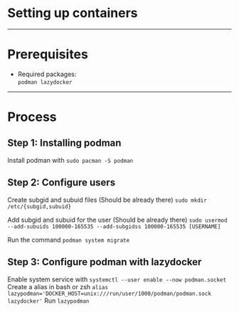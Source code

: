 # Setting up containers

---
# Prerequisites
- Required packages:  
  `podman lazydocker`

---

# Process
## Step 1: Installing podman
Install podman with `sudo pacman -S podman`

## Step 2: Configure users
Create subgid and subuid files (Should be already there)
`sudo mkdir /etc/{subgid,subuid}`

Add subgid and subuid for the user (Should be already there)
`sudo usermod --add-subuids 100000-165535 --add-subgidss 100000-165535 [USERNAME]`

Run the command `podman system migrate`

## Step 3: Configure podman with lazydocker
Enable system service with `systemctl --user enable --now podman.socket`
Create a alias in bash or zsh `alias lazypodman='DOCKER_HOST=unix:///run/user/1000/podman/podman.sock lazydocker'`
Run `lazypodman`

